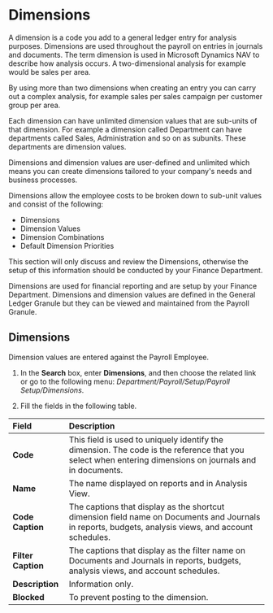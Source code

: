 # Dimensions

A dimension is a code you add to a general ledger entry for analysis purposes. Dimensions are used throughout the payroll on entries in journals and documents. The term dimension is used in Microsoft Dynamics NAV to describe how analysis occurs. A two-dimensional analysis for example would be sales per area. 

By using more than two dimensions when creating an entry you can carry out a complex analysis, for example sales per sales campaign per customer group per area.

Each dimension can have unlimited dimension values that are sub-units of that dimension. For example a dimension called Department can have departments called Sales, Administration and so on as subunits. These departments are dimension values. 

Dimensions and dimension values are user-defined and unlimited which means you can create dimensions tailored to your company's needs and business processes. 

Dimensions allow the employee costs to be broken down to sub-unit values and consist of the following:

* Dimensions
* Dimension Values
* Dimension Combinations
* Default Dimension Priorities

This section will only discuss and review the Dimensions, otherwise the setup of this information should be conducted by your Finance Department.

Dimensions are used for financial reporting and are setup by your Finance Department.  Dimensions and dimension values are defined in the General Ledger Granule but they can be viewed and maintained from the Payroll Granule.
 
## Dimensions

Dimension values are entered against the Payroll Employee. 

1. In the **Search** box, enter **Dimensions**, and then choose the related link or go to the following menu: *Department/Payroll/Setup/Payroll Setup/Dimensions*.

2. Fill the fields in the following table.

|Field|Description|  
|:---------------------------------|:---------------------------------------|  
|**Code**|	This field is used to uniquely identify the dimension. The code is the reference that you select when entering dimensions on journals and in documents.
|**Name**|	The name displayed on reports and in Analysis View.
|**Code Caption**|	The captions that display as the shortcut dimension field name on Documents and Journals in reports, budgets, analysis views, and account schedules.
|**Filter Caption**|	The captions that display as the filter  name on Documents and Journals in reports, budgets, analysis views, and account schedules.
|**Description**|	Information only.
|**Blocked**|	To prevent posting to the dimension.



 

